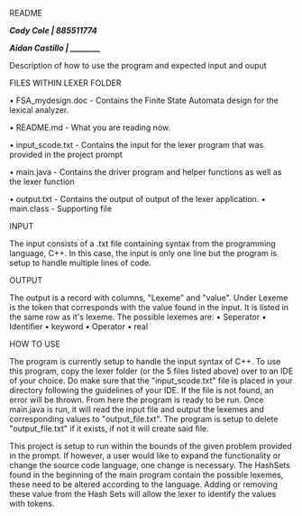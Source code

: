 README

***Cody Cole | 885511774***

***Aidan Castillo | ________***

Description of how to use the program and expected input and ouput 

FILES WITHIN LEXER FOLDER

• FSA_mydesign.doc - Contains the Finite State Automata design for the lexical analyzer.

• README.md - What you are reading now. 

• input_scode.txt - Contains the input for the lexer program that was provided in the project prompt

• main.java - Contains the driver program and helper functions as well as the lexer function

• output.txt - Contains the output of output of the lexer application. • main.class - Supporting file


INPUT

The input consists of a .txt file containing syntax from the programming language, C++. In this case, the input is only one line but the program is setup to handle multiple lines of code.

OUTPUT

The output is a record with columns, "Lexeme" and "value". Under Lexeme is the token that corresponds with the value found in the input. It is listed in the same row as it's lexeme. The possible lexemes are: • Seperator • Identifier • keyword • Operator • real

HOW TO USE

The program is currently setup to handle the input syntax of C++. To use this program, copy the lexer folder (or the 5 files listed above) over to an IDE of your choice. Do make sure that the "input_scode.txt" file is placed in your directory following the guidelines of your IDE. If the file is not found, an error will be thrown. From here the program is ready to be run. Once main.java is run, it will read the input file and output the lexemes and corresponding values to "output_file.txt". The program is setup to delete "output_file.txt" if it exists, if not it will create said file.

This project is setup to run within the bounds of the given problem provided in the prompt. If however, a user would like to expand the functionality or change the source code language, one change is necessary. The HashSets found in the beginning of the main program contain the possible lexemes, these need to be altered according to the language. Adding or removing these value from the Hash Sets will allow the lexer to identify the values with tokens.
